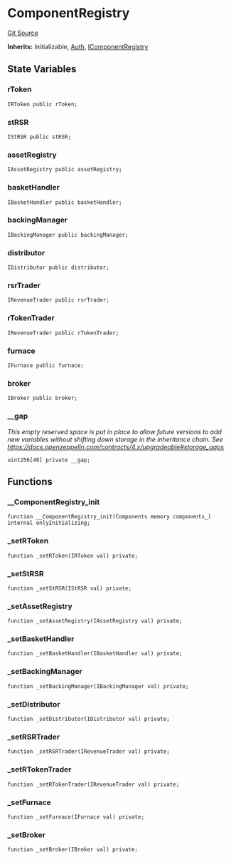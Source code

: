 # ComponentRegistry
[Git Source](https://github.com/larrythecucumber321/protocol/blob/0e60393685a4ae7994ac986273cdfa4cf9c069ed/contracts/mixins/ComponentRegistry.sol)

**Inherits:**
Initializable, [Auth](/tools/docgen/src/contracts/mixins/Auth.sol/abstract.Auth.md), [IComponentRegistry](/tools/docgen/src/contracts/interfaces/IMain.sol/interface.IComponentRegistry.md)


## State Variables
### rToken

```solidity
IRToken public rToken;
```


### stRSR

```solidity
IStRSR public stRSR;
```


### assetRegistry

```solidity
IAssetRegistry public assetRegistry;
```


### basketHandler

```solidity
IBasketHandler public basketHandler;
```


### backingManager

```solidity
IBackingManager public backingManager;
```


### distributor

```solidity
IDistributor public distributor;
```


### rsrTrader

```solidity
IRevenueTrader public rsrTrader;
```


### rTokenTrader

```solidity
IRevenueTrader public rTokenTrader;
```


### furnace

```solidity
IFurnace public furnace;
```


### broker

```solidity
IBroker public broker;
```


### __gap
*This empty reserved space is put in place to allow future versions to add new
variables without shifting down storage in the inheritance chain.
See https://docs.openzeppelin.com/contracts/4.x/upgradeable#storage_gaps*


```solidity
uint256[40] private __gap;
```


## Functions
### __ComponentRegistry_init


```solidity
function __ComponentRegistry_init(Components memory components_) internal onlyInitializing;
```

### _setRToken


```solidity
function _setRToken(IRToken val) private;
```

### _setStRSR


```solidity
function _setStRSR(IStRSR val) private;
```

### _setAssetRegistry


```solidity
function _setAssetRegistry(IAssetRegistry val) private;
```

### _setBasketHandler


```solidity
function _setBasketHandler(IBasketHandler val) private;
```

### _setBackingManager


```solidity
function _setBackingManager(IBackingManager val) private;
```

### _setDistributor


```solidity
function _setDistributor(IDistributor val) private;
```

### _setRSRTrader


```solidity
function _setRSRTrader(IRevenueTrader val) private;
```

### _setRTokenTrader


```solidity
function _setRTokenTrader(IRevenueTrader val) private;
```

### _setFurnace


```solidity
function _setFurnace(IFurnace val) private;
```

### _setBroker


```solidity
function _setBroker(IBroker val) private;
```

